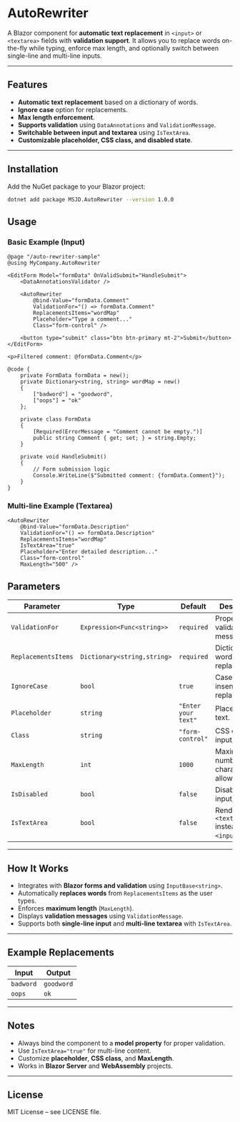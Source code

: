 # AutoRewriter

A Blazor component for **automatic text replacement** in `<input>` or `<textarea>` fields with **validation support**. It allows you to replace words on-the-fly while typing, enforce max length, and optionally switch between single-line and multi-line inputs.

---

## Features

- **Automatic text replacement** based on a dictionary of words.
- **Ignore case** option for replacements.
- **Max length enforcement**.
- **Supports validation** using `DataAnnotations` and `ValidationMessage`.
- **Switchable between input and textarea** using `IsTextArea`.
- **Customizable placeholder, CSS class, and disabled state**.

---

## Installation

Add the NuGet package to your Blazor project:

```bash
dotnet add package MSJD.AutoRewriter --version 1.0.0
```
## Usage

### Basic Example (Input)

```razor
@page "/auto-rewriter-sample"
@using MyCompany.AutoRewriter

<EditForm Model="formData" OnValidSubmit="HandleSubmit">
    <DataAnnotationsValidator />

    <AutoRewriter
        @bind-Value="formData.Comment"
        ValidationFor="() => formData.Comment"
        ReplacementsItems="wordMap"
        Placeholder="Type a comment..."
        Class="form-control" />

    <button type="submit" class="btn btn-primary mt-2">Submit</button>
</EditForm>

<p>Filtered comment: @formData.Comment</p>

@code {
    private FormData formData = new();
    private Dictionary<string, string> wordMap = new()
    {
        ["badword"] = "goodword",
        ["oops"] = "ok"
    };

    private class FormData
    {
        [Required(ErrorMessage = "Comment cannot be empty.")]
        public string Comment { get; set; } = string.Empty;
    }

    private void HandleSubmit()
    {
        // Form submission logic
        Console.WriteLine($"Submitted comment: {formData.Comment}");
    }
}
```

### Multi-line Example (Textarea)

```razor
<AutoRewriter
    @bind-Value="formData.Description"
    ValidationFor="() => formData.Description"
    ReplacementsItems="wordMap"
    IsTextArea="true"
    Placeholder="Enter detailed description..."
    Class="form-control"
    MaxLength="500" />
```

## Parameters

| Parameter           | Type                        | Default               | Description                                      |
|--------------------|-----------------------------|---------------------|--------------------------------------------------|
| `ValidationFor`     | `Expression<Func<string>>`  | `required`          | Property for validation message.                |
| `ReplacementsItems` | `Dictionary<string,string>` | `required`          | Dictionary of word replacements.               |
| `IgnoreCase`        | `bool`                      | `true`              | Case-insensitive replacement.                   |
| `Placeholder`       | `string`                    | `"Enter your text"` | Placeholder text.                               |
| `Class`             | `string`                    | `"form-control"`    | CSS class for input/textarea.                  |
| `MaxLength`         | `int`                       | `1000`              | Maximum number of characters allowed.          |
| `IsDisabled`        | `bool`                      | `false`             | Disable input/textarea.                        |
| `IsTextArea`        | `bool`                      | `false`             | Render a `<textarea>` instead of `<input>`.    |

---

## How It Works

- Integrates with **Blazor forms and validation** using `InputBase<string>`.  
- Automatically **replaces words** from `ReplacementsItems` as the user types.  
- Enforces **maximum length** (`MaxLength`).  
- Displays **validation messages** using `ValidationMessage`.  
- Supports both **single-line input** and **multi-line textarea** with `IsTextArea`.

---

## Example Replacements

| Input     | Output    |
|-----------|----------|
| `badword` | `goodword` |
| `oops`    | `ok`      |

---

## Notes

- Always bind the component to a **model property** for proper validation.  
- Use `IsTextArea="true"` for multi-line content.  
- Customize **placeholder**, **CSS class**, and **MaxLength**.  
- Works in **Blazor Server** and **WebAssembly** projects.  

---

## License

MIT License – see LICENSE file.
